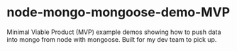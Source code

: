# node-mongo-mongoose-demo-MVP
Minimal Viable Product (MVP) example demos showing how to push data into mongo from node with mongoose. Built for my dev team to pick up.
